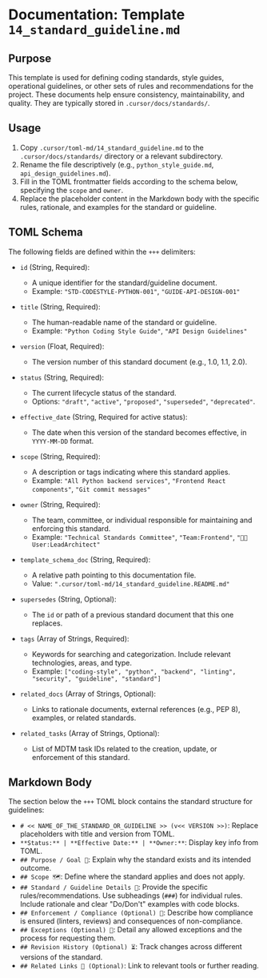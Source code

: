 # Documentation: Template `14_standard_guideline.md`

## Purpose

This template is used for defining coding standards, style guides, operational guidelines, or other sets of rules and recommendations for the project. These documents help ensure consistency, maintainability, and quality. They are typically stored in `.cursor/docs/standards/`.

## Usage

1.  Copy `.cursor/toml-md/14_standard_guideline.md` to the `.cursor/docs/standards/` directory or a relevant subdirectory.
2.  Rename the file descriptively (e.g., `python_style_guide.md`, `api_design_guidelines.md`).
3.  Fill in the TOML frontmatter fields according to the schema below, specifying the `scope` and `owner`.
4.  Replace the placeholder content in the Markdown body with the specific rules, rationale, and examples for the standard or guideline.

## TOML Schema

The following fields are defined within the `+++` delimiters:

*   `id` (String, Required):
    *   A unique identifier for the standard/guideline document.
    *   Example: `"STD-CODESTYLE-PYTHON-001"`, `"GUIDE-API-DESIGN-001"`

*   `title` (String, Required):
    *   The human-readable name of the standard or guideline.
    *   Example: `"Python Coding Style Guide"`, `"API Design Guidelines"`

*   `version` (Float, Required):
    *   The version number of this standard document (e.g., 1.0, 1.1, 2.0).

*   `status` (String, Required):
    *   The current lifecycle status of the standard.
    *   Options: `"draft"`, `"active"`, `"proposed"`, `"superseded"`, `"deprecated"`.

*   `effective_date` (String, Required for active status):
    *   The date when this version of the standard becomes effective, in `YYYY-MM-DD` format.

*   `scope` (String, Required):
    *   A description or tags indicating where this standard applies.
    *   Example: `"All Python backend services"`, `"Frontend React components"`, `"Git commit messages"`

*   `owner` (String, Required):
    *   The team, committee, or individual responsible for maintaining and enforcing this standard.
    *   Example: `"Technical Standards Committee"`, `"Team:Frontend"`, `"🧑‍💻 User:LeadArchitect"`

*   `template_schema_doc` (String, Required):
    *   A relative path pointing to this documentation file.
    *   Value: `".cursor/toml-md/14_standard_guideline.README.md"`

*   `supersedes` (String, Optional):
    *   The `id` or path of a previous standard document that this one replaces.

*   `tags` (Array of Strings, Required):
    *   Keywords for searching and categorization. Include relevant technologies, areas, and type.
    *   Example: `["coding-style", "python", "backend", "linting", "security", "guideline", "standard"]`

*   `related_docs` (Array of Strings, Optional):
    *   Links to rationale documents, external references (e.g., PEP 8), examples, or related standards.

*   `related_tasks` (Array of Strings, Optional):
    *   List of MDTM task IDs related to the creation, update, or enforcement of this standard.

## Markdown Body

The section below the `+++` TOML block contains the standard structure for guidelines:

*   `# << NAME_OF_THE_STANDARD_OR_GUIDELINE >> (v<< VERSION >>)`: Replace placeholders with title and version from TOML.
*   `**Status:** | **Effective Date:** | **Owner:**`: Display key info from TOML.
*   `## Purpose / Goal 🎯`: Explain why the standard exists and its intended outcome.
*   `## Scope 🗺️`: Define where the standard applies and does not apply.
*   `## Standard / Guideline Details 📜`: Provide the specific rules/recommendations. Use subheadings (`###`) for individual rules. Include rationale and clear "Do/Don't" examples with code blocks.
*   `## Enforcement / Compliance (Optional) 👮`: Describe how compliance is ensured (linters, reviews) and consequences of non-compliance.
*   `## Exceptions (Optional) 🤷`: Detail any allowed exceptions and the process for requesting them.
*   `## Revision History (Optional) ⏳`: Track changes across different versions of the standard.
*   `## Related Links 🔗 (Optional)`: Link to relevant tools or further reading.